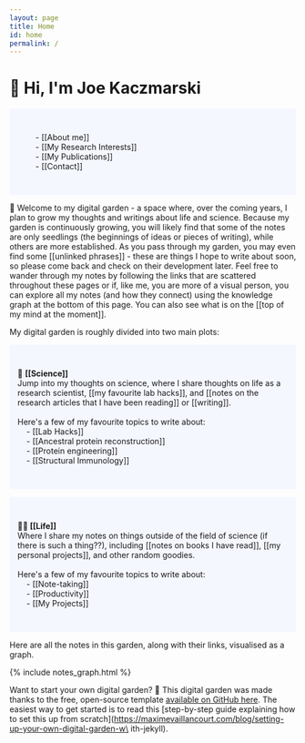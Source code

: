```yaml
---
layout: page
title: Home
id: home
permalink: /
---
```


# 👋 Hi, I'm Joe Kaczmarski

<p style="padding: 3em 1em; background: #f5f7ff; border-radius: 4px;">
  &nbsp;&nbsp;&nbsp;&nbsp;&nbsp;&nbsp;&nbsp;&nbsp;- [[About me]]<br>
  &nbsp;&nbsp;&nbsp;&nbsp;&nbsp;&nbsp;&nbsp;&nbsp;- [[My Research Interests]]<br>
  &nbsp;&nbsp;&nbsp;&nbsp;&nbsp;&nbsp;&nbsp;&nbsp;- [[My Publications]]<br>
  &nbsp;&nbsp;&nbsp;&nbsp;&nbsp;&nbsp;&nbsp;&nbsp;- [[Contact]]<br>
</p>

🌱 Welcome to my digital garden - a space where, over the coming years, I plan to grow my thoughts and writings about life and science. Because my garden is continuously growing, you will likely find that some of the notes are only seedlings (the beginnings of ideas or pieces of writing), while others are more established. As you pass through my garden, you may even find some [[unlinked phrases]] - these are things I hope to write about soon, so please come back and check on their development later. Feel free to wander through my notes by following the links that are scattered throughout these pages or if, like me, you are more of a visual person, you can explore all my notes (and how they connect) using the knowledge graph at the bottom of this page. You can also see what is on the [[top of my mind at the moment]].  

My digital garden is roughly divided into two main plots:

<p style="padding: 3em 1em; background: #f5f7ff; border-radius: 4px;">
  🧪 <span style="font-weight: bold">[[Science]]</span>  <br>
  Jump into my thoughts on science, where I share thoughts on life as a research scientist, [[my favourite lab hacks]], and [[notes on the research articles that I have been reading]] or [[writing]].<br><br>
  Here's a few of my favourite topics to write about:<br>  
  &nbsp;&nbsp;&nbsp;&nbsp;- [[Lab Hacks]]<br>
  &nbsp;&nbsp;&nbsp;&nbsp;- [[Ancestral protein reconstruction]]<br>
  &nbsp;&nbsp;&nbsp;&nbsp;- [[Protein engineering]]<br>
  &nbsp;&nbsp;&nbsp;&nbsp;- [[Structural Immunology]]<br>
</p>

<p style="padding: 3em 1em; background: #f5f7ff; border-radius: 4px;">
  <span style="font-weight: bold">🧗🏻‍ [[Life]]</span><br>
  Where I share my notes on things outside of the field of science (if there is such a thing??), including [[notes on books I have read]], [[my personal projects]], and other random goodies.<br><br>
  Here's a few of my favourite topics to write about:<br>  
  &nbsp;&nbsp;&nbsp;&nbsp;- [[Note-taking]]<br>
  &nbsp;&nbsp;&nbsp;&nbsp;- [[Productivity]]<br>
  &nbsp;&nbsp;&nbsp;&nbsp;- [[My Projects]]<br>
</p>

<p>Here are all the notes in this garden, along with their links, visualised as a graph.</p>

{% include notes_graph.html %}

Want to start your own digital garden? 🌱 This digital garden was made thanks to the free, open-source template [available on GitHub here](https://github.com/maximevaillancourt/digital-garden-jekyll-template). The easiest way to get started is to read this [step-by-step guide explaining how to set this up from scratch](https://maximevaillancourt.com/blog/setting-up-your-own-digital-garden-w\
ith-jekyll).


<style>
  .wrapper {
    max-width: 46em;
  }
</style>
